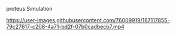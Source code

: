 <p>proteus Sımulation</p>

https://user-images.githubusercontent.com/76009919/167117855-79c27617-c208-4a71-bd2f-07b0cadbecb7.mp4

